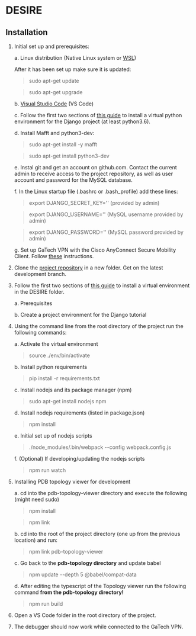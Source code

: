 # DESIRE

## Installation

1. Initial set up and prerequisites:

	a. Linux distribution (Native Linux system or <a href="https://docs.microsoft.com/en-us/windows/wsl/install-win10#update-to-wsl-2">WSL</a>)

	After it has been set up make sure it is updated:

	>sudo apt-get update

	>sudo apt-get upgrade
	
	b. <a href=" https://code.visualstudio.com/docs/setup/setup-overview">Visual Studio Code</a> (VS Code)

	c. Follow the first two sections of <a href="https://code.visualstudio.com/docs/setup/setup-overview">this guide</a> to install a virtual python environment for the Django project (at least python3.6).

	d. Install Mafft and python3-dev:

	>sudo apt-get install -y mafft
	
	>sudo apt-get install python3-dev
	
	e. Instal git and get an account on github.com. Contact the current admin to receive access to the project repository,
	as well as user account and password for the MySQL database.

	f. In the Linux startup file (.bashrc or .bash_profile) add these lines:

	>export DJANGO_SECRET_KEY='' (provided by admin)
	
	>export DJANGO_USERNAME='' (MySQL username provided by admin)
	
	>export DJANGO_PASSWORD='' (MySQL password provided by admin)

	g. Set up GaTech VPN with the Cisco AnyConnect Secure Mobility Client. Follow <a href="https://faq.oit.gatech.edu/content/how-do-i-get-started-campus-vpn">these</a> instructions.

2. Clone the <a href="https://github.com/LDWLab/DESIRE.git">project repository</a> in a new folder. Get on the latest development branch.

3. Follow the first two sections of <a href="https://code.visualstudio.com/docs/python/tutorial-django">this guide</a> to install a virtual environment in the DESIRE folder.

	a. Prerequisites
	
	b. Create a project environment for the Django tutorial

4. Using the command line from the root directory of the project run the following commands:

	a. Activate the virtual environment

	>source ./env/bin/activate

	b. Install python requirements

	>pip install -r requirements.txt

	c. Install nodejs and its package manager (npm)

	>sudo apt-get install nodejs npm

	d. Install nodejs requirements (listed in package.json)

	>npm install

	e. Initial set up of nodejs scripts

	>./node_modules/.bin/webpack --config webpack.config.js

	f. (Optional) If developing/updating the nodejs scripts

	>npm run watch

5. Installing PDB topology viewer for development

	a. cd into the pdb-topology-viewer directory and execute the following (might need sudo)

	> npm install
	
	> npm link

	b. cd into the root of the project directory (one up from the previous location) and run:

	> npm link pdb-topology-viewer

	c. Go back to the **pdb-topology directory** and update babel

	> npm update --depth 5 @babel/compat-data
	
	d. After editing the typescript of the Topology viewer run the following command **from the pdb-topology directory!**

	> npm run build

6. Open a VS Code folder in the root directory of the project.

7. The debugger should now work while connected to the GaTech VPN.
